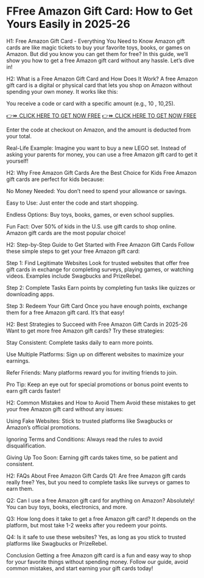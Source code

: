 # FFree Amazon Gift Card: How to Get Yours Easily in 2025-26

H1: Free Amazon Gift Card - Everything You Need to Know
Amazon gift cards are like magic tickets to buy your favorite toys, books, or games on Amazon. But did you know you can get them for free? In this guide, we’ll show you how to get a free Amazon gift card without any hassle. Let’s dive in!

H2: What is a Free Amazon Gift Card and How Does It Work?
A free Amazon gift card is a digital or physical card that lets you shop on Amazon without spending your own money. It works like this:

You receive a code or card with a specific amount (e.g., 
10
,
10,25).

[👉⏩ CLICK HERE TO GET NOW FREE](https://ecomadboosters.xyz/free%20amazon%20gift%20card/)
[👉⏩ CLICK HERE TO GET NOW FREE](https://ecomadboosters.xyz/free%20amazon%20gift%20card/)


Enter the code at checkout on Amazon, and the amount is deducted from your total.

Real-Life Example:
Imagine you want to buy a new LEGO set. Instead of asking your parents for money, you can use a free Amazon gift card to get it yourself!

H2: Why Free Amazon Gift Cards Are the Best Choice for Kids
Free Amazon gift cards are perfect for kids because:

No Money Needed: You don’t need to spend your allowance or savings.

Easy to Use: Just enter the code and start shopping.

Endless Options: Buy toys, books, games, or even school supplies.

Fun Fact:
Over 50% of kids in the U.S. use gift cards to shop online. Amazon gift cards are the most popular choice!

H2: Step-by-Step Guide to Get Started with Free Amazon Gift Cards
Follow these simple steps to get your free Amazon gift card:

Step 1: Find Legitimate Websites
Look for trusted websites that offer free gift cards in exchange for completing surveys, playing games, or watching videos. Examples include Swagbucks and PrizeRebel.

Step 2: Complete Tasks
Earn points by completing fun tasks like quizzes or downloading apps.

Step 3: Redeem Your Gift Card
Once you have enough points, exchange them for a free Amazon gift card. It’s that easy!

H2: Best Strategies to Succeed with Free Amazon Gift Cards in 2025-26
Want to get more free Amazon gift cards? Try these strategies:

Stay Consistent: Complete tasks daily to earn more points.

Use Multiple Platforms: Sign up on different websites to maximize your earnings.

Refer Friends: Many platforms reward you for inviting friends to join.

Pro Tip:
Keep an eye out for special promotions or bonus point events to earn gift cards faster!

H2: Common Mistakes and How to Avoid Them
Avoid these mistakes to get your free Amazon gift card without any issues:

Using Fake Websites: Stick to trusted platforms like Swagbucks or Amazon’s official promotions.

Ignoring Terms and Conditions: Always read the rules to avoid disqualification.

Giving Up Too Soon: Earning gift cards takes time, so be patient and consistent.

H2: FAQs About Free Amazon Gift Cards
Q1: Are free Amazon gift cards really free?
Yes, but you need to complete tasks like surveys or games to earn them.

Q2: Can I use a free Amazon gift card for anything on Amazon?
Absolutely! You can buy toys, books, electronics, and more.

Q3: How long does it take to get a free Amazon gift card?
It depends on the platform, but most take 1-2 weeks after you redeem your points.

Q4: Is it safe to use these websites?
Yes, as long as you stick to trusted platforms like Swagbucks or PrizeRebel.

Conclusion
Getting a free Amazon gift card is a fun and easy way to shop for your favorite things without spending money. Follow our guide, avoid common mistakes, and start earning your gift cards today!
